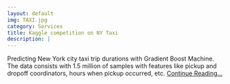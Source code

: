 ```yaml
---
layout: default
img: TAXI.jpg
category: Services
title: Kaggle competition on NY Taxi
description: |
---
```

  Predicting New York city taxi trip durations with Gradient Boost Machine. The data consists with 1.5 million of samples with features like pickup and dropoff coordinators, hours when pickup occurred, etc. [Continue Reading...](/NYtaxi)

